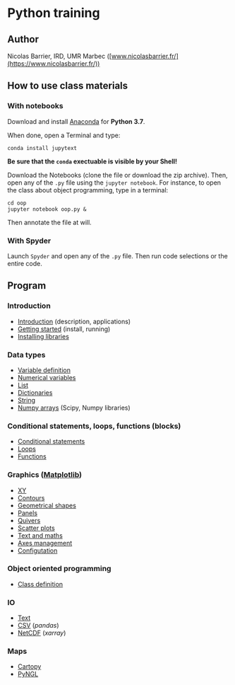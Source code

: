 # Python training

## Author

Nicolas Barrier, IRD, UMR Marbec ([www.nicolasbarrier.fr/](https://www.nicolasbarrier.fr/))

## How to use class materials

### With notebooks

Download and install [Anaconda](https://www.anaconda.com/products/individual) for **Python 3.7**.

When done, open a Terminal and type: 

```
conda install jupytext
```

**Be sure that the `conda` exectuable is visible by your Shell!**

Download the Notebooks (clone the file or download the zip archive). Then, open
any of the `.py` file using the `jupyter notebook`. For instance, to open the class about object programming, type in a terminal:

```
cd oop
jupyter notebook oop.py &
```

Then annotate the file at will.

### With Spyder

Launch `Spyder` and open any of the `.py` file. Then run code selections or the entire code.

## Program

### Introduction
- [Introduction](introduction/intro.py) (description, applications)
- [Getting started](introduction/start.py) (install, running)
- [Installing libraries](introduction/libinstall.py)

### Data types
- [Variable definition](data_types/vars.py)
- [Numerical variables](data_types/numerics.py)
- [List](data_types/list.py)
- [Dictionaries](data_types/dict.py)
- [String](data_types/string.py)
- [Numpy arrays](data_types/numpy.py) (Scipy, Numpy libraries)

### Conditional statements, loops, functions (blocks)
- [Conditional statements](blocks/ifsta.py)
- [Loops](blocks/loops.py)
- [Functions](blocks/functions.py)

### Graphics ([Matplotlib](https://matplotlib.org/))

- [XY](plots/xy.py)
- [Contours](plots/contours.py)
- [Geometrical shapes](plots/geometrical_shapes.py)
- [Panels](plots/panels.py)
- [Quivers](plots/quivers.py)
- [Scatter plots](plots/scatters.py)
- [Text and maths](plots/text.py)
- [Axes management](plots/axes.py)
- [Configutation](plots/pyplot_settings.py)

### Object oriented programming
- [Class definition](oop/oop.py)

### IO
- [Text](io/text.py)
- [CSV](io/pandas.py) (*pandas*)
- [NetCDF](io/xarray.py) (*xarray*)

### Maps
- [Cartopy](maps/cartopy.py)
- [PyNGL](maps/pyngl.py)
